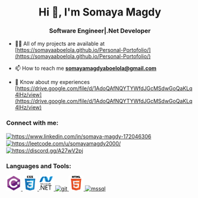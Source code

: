 <h1 align="center">Hi 👋, I'm Somaya Magdy</h1>
<h3 align="center">Software Engineer|.Net Developer</h3>

- 👨‍💻 All of my projects are available at [https://somayaaboelola.github.io/Personal-Portofolio/](https://somayaaboelola.github.io/Personal-Portofolio/)

- 📫 How to reach me **somayamagdyaboelola@gmail.com**

- 📄 Know about my experiences [https://drive.google.com/file/d/1AdoQAfNQYTYWfdJGcMSdwGoQaKLq4lHz/view](https://drive.google.com/file/d/1AdoQAfNQYTYWfdJGcMSdwGoQaKLq4lHz/view)

<h3 align="left">Connect with me:</h3>
<p align="left">
<a href="https://linkedin.com/in/https://www.linkedin.com/in/somaya-magdy-172046306" target="blank"><img align="center" src="https://raw.githubusercontent.com/rahuldkjain/github-profile-readme-generator/master/src/images/icons/Social/linked-in-alt.svg" alt="https://www.linkedin.com/in/somaya-magdy-172046306" height="30" width="40" /></a>
<a href="https://www.leetcode.com/https://leetcode.com/u/somayamagdy2000/" target="blank"><img align="center" src="https://raw.githubusercontent.com/rahuldkjain/github-profile-readme-generator/master/src/images/icons/Social/leet-code.svg" alt="https://leetcode.com/u/somayamagdy2000/" height="30" width="40" /></a>
<a href="https://discord.gg/https://discord.gg/A27wV2pj" target="blank"><img align="center" src="https://raw.githubusercontent.com/rahuldkjain/github-profile-readme-generator/master/src/images/icons/Social/discord.svg" alt="https://discord.gg/A27wV2pj" height="30" width="40" /></a>
</p>

<h3 align="left">Languages and Tools:</h3>
<p align="left"> <a href="https://www.w3schools.com/cs/" target="_blank" rel="noreferrer"> <img src="https://raw.githubusercontent.com/devicons/devicon/master/icons/csharp/csharp-original.svg" alt="csharp" width="40" height="40"/> </a> <a href="https://www.w3schools.com/css/" target="_blank" rel="noreferrer"> <img src="https://raw.githubusercontent.com/devicons/devicon/master/icons/css3/css3-original-wordmark.svg" alt="css3" width="40" height="40"/> </a> <a href="https://dotnet.microsoft.com/" target="_blank" rel="noreferrer"> <img src="https://raw.githubusercontent.com/devicons/devicon/master/icons/dot-net/dot-net-original-wordmark.svg" alt="dotnet" width="40" height="40"/> </a> <a href="https://git-scm.com/" target="_blank" rel="noreferrer"> <img src="https://www.vectorlogo.zone/logos/git-scm/git-scm-icon.svg" alt="git" width="40" height="40"/> </a> <a href="https://www.w3.org/html/" target="_blank" rel="noreferrer"> <img src="https://raw.githubusercontent.com/devicons/devicon/master/icons/html5/html5-original-wordmark.svg" alt="html5" width="40" height="40"/> </a> <a href="https://www.microsoft.com/en-us/sql-server" target="_blank" rel="noreferrer"> <img src="https://www.svgrepo.com/show/303229/microsoft-sql-server-logo.svg" alt="mssql" width="40" height="40"/> </a> </p>

